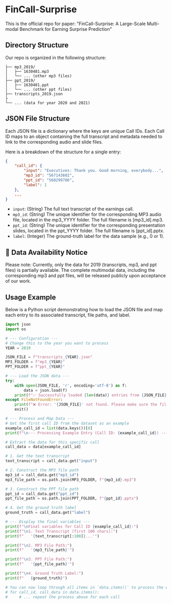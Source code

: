 # FinCall-Surprise
This is the official repo for paper: "FinCall-Surprise: A Large-Scale Multi-modal Benchmark for Earning Surprise Prediction"

## Directory Structure
Our repo is organized in the following structure:
```
├── mp3_2019/
│   ├── 1630481.mp3
│   └── ... (other mp3 files)
├── ppt_2019/
│   ├── 1630481.ppt
│   └── ... (other ppt files)
├── transcripts_2019.json
├
└── ... (data for year 2020 and 2021)
```

## JSON File Structure
Each JSON file is a dictionary where the keys are unique Call IDs. Each Call ID maps to an object containing the full transcript and metadata needed to link to the corresponding audio and slide files.

Here is a breakdown of the structure for a single entry:

```json
{
    "call_id": {
        "input": "Executives: Thank you. Good morning, everybody...",
        "mp3_id": "567143602",
        "ppt_id": "568299786",
        "label": 1
    },
    ...
}
```
- `input`: (String) The full text transcript of the earnings call.
- `mp3_id`: (String) The unique identifier for the corresponding MP3 audio file, located in the mp3_YYYY folder. The full filename is [mp3_id].mp3.
- `ppt_id`: (String) The unique identifier for the corresponding presentation slides, located in the ppt_YYYY folder. The full filename is [ppt_id].pptx.
- `label`: (Integer) The ground-truth label for the data sample (e.g., 0 or 1).

## 📢 Data Availability Notice

Please note: Currently, only the data for 2019 (transcripts, mp3, and ppt files) is partially available. The complete multimodal data, including the corresponding mp3 and ppt files, will be released publicly upon acceptance of our work.

## Usage Example

Below is a Python script demonstrating how to load the JSON file and map each entry to its associated transcript, file paths, and label.

``` python
import json
import os

# --- Configuration ---
# Change this to the year you want to process
YEAR = 2019

JSON_FILE = f"transcripts_{YEAR}.json"
MP3_FOLDER = f"mp3_{YEAR}"
PPT_FOLDER = f"ppt_{YEAR}"

# --- Load the JSON data ---
try:
    with open(JSON_FILE, 'r', encoding='utf-8') as f:
        data = json.load(f)
    print(f"✅ Successfully loaded {len(data)} entries from {JSON_FILE}")
except FileNotFoundError:
    print(f"❌ Error: '{JSON_FILE}' not found. Please make sure the file is in the correct directory.")
    exit()

# --- Process and Map Data ---
# Get the first call ID from the dataset as an example
example_call_id = list(data.keys())[0]
print(f"\n--- Processing Example Entry (Call ID: {example_call_id}) ---")

# Extract the data for this specific call
call_data = data[example_call_id]

# 1. Get the text transcript
text_transcript = call_data.get("input")

# 2. Construct the MP3 file path
mp3_id = call_data.get("mp3_id")
mp3_file_path = os.path.join(MP3_FOLDER, f"{mp3_id}.mp3")

# 3. Construct the PPT file path
ppt_id = call_data.get("ppt_id")
ppt_file_path = os.path.join(PPT_FOLDER, f"{ppt_id}.pptx")

# 4. Get the ground truth label
ground_truth = call_data.get("label")

# --- Display the final variables ---
print(f"\nFinal variables for Call ID {example_call_id}:")
print(f"\n1. Text Transcript (first 100 chars):")
print(f"   '{text_transcript[:100]}...'")

print(f"\n2. MP3 File Path:")
print(f"   '{mp3_file_path}'")

print(f"\n3. PPT File Path:")
print(f"   '{ppt_file_path}'")

print(f"\n4. Ground Truth Label:")
print(f"   {ground_truth}")

# You can now loop through all items in `data.items()` to process the entire dataset.
# for call_id, call_data in data.items():
#     # ... repeat the process above for each call
```
